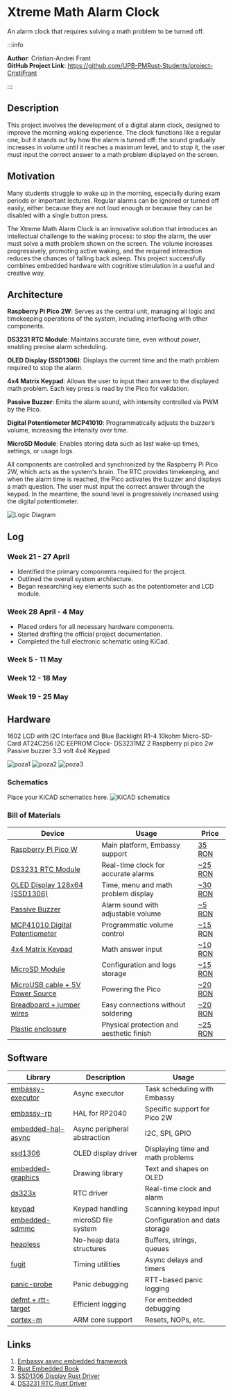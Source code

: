 # Xtreme Math Alarm Clock
An alarm clock that requires solving a math problem to be turned off.

:::info 

**Author**: Cristian-Andrei Frant \
**GitHub Project Link**: https://github.com/UPB-PMRust-Students/proiect-CristiFrant

:::

## Description

This project involves the development of a digital alarm clock, designed to improve the morning waking experience. The clock functions like a regular one, but it stands out by how the alarm is turned off: the sound gradually increases in volume until it reaches a maximum level, and to stop it, the user must input the correct answer to a math problem displayed on the screen.

## Motivation

Many students struggle to wake up in the morning, especially during exam periods or important lectures. Regular alarms can be ignored or turned off easily, either because they are not loud enough or because they can be disabled with a single button press.

The Xtreme Math Alarm Clock is an innovative solution that introduces an intellectual challenge to the waking process: to stop the alarm, the user must solve a math problem shown on the screen. The volume increases progressively, promoting active waking, and the required interaction reduces the chances of falling back asleep. This project successfully combines embedded hardware with cognitive stimulation in a useful and creative way.

## Architecture

**Raspberry Pi Pico 2W**: Serves as the central unit, managing all logic and timekeeping operations of the system, including interfacing with other components.

**DS3231 RTC Module**: Maintains accurate time, even without power, enabling precise alarm scheduling.

**OLED Display (SSD1306)**: Displays the current time and the math problem required to stop the alarm.

**4x4 Matrix Keypad**: Allows the user to input their answer to the displayed math problem. Each key press is read by the Pico for validation.

**Passive Buzzer**: Emits the alarm sound, with intensity controlled via PWM by the Pico.

**Digital Potentiometer MCP41010**: Programmatically adjusts the buzzer’s volume, increasing the intensity over time.

**MicroSD Module**: Enables storing data such as last wake-up times, settings, or usage logs.

All components are controlled and synchronized by the Raspberry Pi Pico 2W, which acts as the system's brain. The RTC provides timekeeping, and when the alarm time is reached, the Pico activates the buzzer and displays a math question. The user must input the correct answer through the keypad. In the meantime, the sound level is progressively increased using the digital potentiometer.

![Logic Diagram](schema1.webp)

## Log

### Week 21 - 27 April
- Identified the primary components required for the project.
- Outlined the overall system architecture.
- Began researching key elements such as the potentiometer and LCD module.

### Week 28 April - 4 May
- Placed orders for all necessary hardware components.
- Started drafting the official project documentation.
- Completed the full electronic schematic using KiCad.

### Week 5 - 11 May

### Week 12 - 18 May

### Week 19 - 25 May

## Hardware
1602 LCD with I2C Interface and Blue Backlight
R1-4 10kohm
Micro-SD-Card AT24C256 I2C EEPROM
Clock- DS3231MZ
2 Raspberry pi pico 2w
Passive buzzer 3.3 volt 
4x4 Keypad

![poza1](img1.webp)
![poza2](img2.webp)
![poza3](img3.webp)

### Schematics

Place your KiCAD schematics here.
![KiCAD schematics](kicad%20diagram.webp)

### Bill of Materials

<!-- Fill out this table with all the hardware components that you might need.

The format is 
```
| [Device](link://to/device) | This is used ... | [price](link://to/store) |
```
-->

| Device | Usage | Price |
|--------|--------|-------|
| [Raspberry Pi Pico W](https://www.raspberrypi.com/documentation/microcontrollers/raspberry-pi-pico.html) | Main platform, Embassy support | [35 RON](https://www.optimusdigital.ro/en/raspberry-pi-boards/12394-raspberry-pi-pico-w.html) |
| [DS3231 RTC Module](https://www.adafruit.com/product/3013) | Real-time clock for accurate alarms | [~25 RON](https://www.optimusdigital.ro/en/real-time-clocks/866-ds3231-rtc-module.html) |
| [OLED Display 128x64 (SSD1306)](https://www.adafruit.com/product/326) | Time, menu and math problem display | [~30 RON](https://www.optimusdigital.ro/en/displays/866-display-096inch-oled-i2c.html) |
| [Passive Buzzer](https://www.optimusdigital.ro/en/buzzers/1873-5v-passive-buzzer-module.html) | Alarm sound with adjustable volume | [~5 RON](https://www.optimusdigital.ro/en/buzzers/1873-5v-passive-buzzer-module.html) |
| [MCP41010 Digital Potentiometer](https://www.microchip.com/en-us/product/MCP41010) | Programmatic volume control | [~15 RON](https://www.optimusdigital.ro/en/digital-potentiometers/652-mcp41010.html) |
| [4x4 Matrix Keypad](https://www.optimusdigital.ro/en/keypads/29-4x4-matrix-keypad.html) | Math answer input | [~10 RON](https://www.optimusdigital.ro/en/keypads/29-4x4-matrix-keypad.html) |
| [MicroSD Module](https://www.optimusdigital.ro/en/sd-microsd-modules/150-microsd-card-module.html) | Configuration and logs storage | [~15 RON](https://www.optimusdigital.ro/en/sd-microsd-modules/150-microsd-card-module.html) |
| [MicroUSB cable + 5V Power Source](https://www.optimusdigital.ro/en/power-supplies/1013-usb-power-adapter-5v-2a.html) | Powering the Pico | [~20 RON](https://www.optimusdigital.ro/en/power-supplies/1013-usb-power-adapter-5v-2a.html) |
| [Breadboard + jumper wires](https://www.optimusdigital.ro/en/breadboards/37-breadboard-830.html) | Easy connections without soldering | [~20 RON](https://www.optimusdigital.ro/en/breadboards/37-breadboard-830.html) |
| [Plastic enclosure](https://www.optimusdigital.ro/en/enclosures/1645-universal-plastic-enclosure.html) | Physical protection and aesthetic finish | [~25 RON](https://www.optimusdigital.ro/en/enclosures/1645-universal-plastic-enclosure.html) |


## Software

| Library | Description | Usage |
|---------|-------------|-------|
| [embassy-executor](https://crates.io/crates/embassy-executor) | Async executor | Task scheduling with Embassy |
| [embassy-rp](https://crates.io/crates/embassy-rp) | HAL for RP2040 | Specific support for Pico 2W |
| [embedded-hal-async](https://crates.io/crates/embedded-hal-async) | Async peripheral abstraction | I2C, SPI, GPIO |
| [ssd1306](https://crates.io/crates/ssd1306) | OLED display driver | Displaying time and math problems |
| [embedded-graphics](https://crates.io/crates/embedded-graphics) | Drawing library | Text and shapes on OLED |
| [ds323x](https://crates.io/crates/ds323x) | RTC driver | Real-time clock and alarm |
| [keypad](https://crates.io/crates/keypad) | Keypad handling | Scanning keypad input |
| [embedded-sdmmc](https://crates.io/crates/embedded-sdmmc) | microSD file system | Configuration and data storage |
| [heapless](https://crates.io/crates/heapless) | No-heap data structures | Buffers, strings, queues |
| [fugit](https://crates.io/crates/fugit) | Timing utilities | Async delays and timers |
| [panic-probe](https://crates.io/crates/panic-probe) | Panic debugging | RTT-based panic logging |
| [defmt + rtt-target](https://crates.io/crates/defmt) | Efficient logging | For embedded debugging |
| [cortex-m](https://crates.io/crates/cortex-m) | ARM core support | Resets, NOPs, etc. |

## Links

1. [Embassy async embedded framework](https://embassy.dev)
2. [Rust Embedded Book](https://docs.rust-embedded.org/book/)
3. [SSD1306 Display Rust Driver](https://crates.io/crates/ssd1306)
4. [DS3231 RTC Rust Driver](https://crates.io/crates/ds323x)